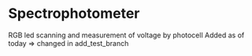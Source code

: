 # Spectrophotometer
RGB led scanning and measurement of voltage by photocell
Added as of today
=> changed in add_test_branch
